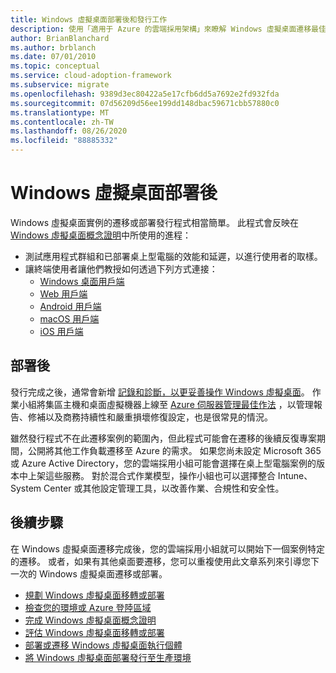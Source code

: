 ```yaml
---
title: Windows 虛擬桌面部署後和發行工作
description: 使用「適用于 Azure 的雲端採用架構」來瞭解 Windows 虛擬桌面遷移最佳做法，以降低複雜度並將遷移程式標準化。
author: BrianBlanchard
ms.author: brblanch
ms.date: 07/01/2010
ms.topic: conceptual
ms.service: cloud-adoption-framework
ms.subservice: migrate
ms.openlocfilehash: 9389d3ec80422a5e17cfb6dd5a7692e2fd932fda
ms.sourcegitcommit: 07d56209d56ee199dd148dbac59671cbb57880c0
ms.translationtype: MT
ms.contentlocale: zh-TW
ms.lasthandoff: 08/26/2020
ms.locfileid: "88885332"
---
```

# <a name="windows-virtual-desktop-post-deployment"></a>Windows 虛擬桌面部署後

Windows 虛擬桌面實例的遷移或部署發行程式相當簡單。 此程式會反映在 [Windows 虛擬桌面概念證明](./proof-of-concept.md)中所使用的進程：

- 測試應用程式群組和已部署桌上型電腦的效能和延遲，以進行使用者的取樣。
- 讓終端使用者讓他們教授如何透過下列方式連接：
  - [Windows 桌面用戶端](/azure/virtual-desktop/connect-windows-7-and-10)
  - [Web 用戶端](/azure/virtual-desktop/connect-web)
  - [Android 用戶端](/azure/virtual-desktop/connect-android)
  - [macOS 用戶端](/azure/virtual-desktop/connect-macos)
  - [iOS 用戶端](/azure/virtual-desktop/connect-ios)

## <a name="post-deployment"></a>部署後

發行完成之後，通常會新增 [記錄和診斷，以更妥善操作 Windows 虛擬桌面](/azure/virtual-desktop/diagnostics-log-analytics#push-diagnostics-data-to-your-workspace)。 作業小組將集區主機和桌面虛擬機器上線至 [Azure 伺服器管理最佳作法](../../manage/azure-server-management/index.md) ，以管理報告、修補以及商務持續性和嚴重損壞修復設定，也是很常見的情況。

雖然發行程式不在此遷移案例的範圍內，但此程式可能會在遷移的後續反復專案期間，公開將其他工作負載遷移至 Azure 的需求。 如果您尚未設定 Microsoft 365 或 Azure Active Directory，您的雲端採用小組可能會選擇在桌上型電腦案例的版本中上架這些服務。 對於混合式作業模型，操作小組也可以選擇整合 Intune、System Center 或其他設定管理工具，以改善作業、合規性和安全性。

## <a name="next-steps"></a>後續步驟

在 Windows 虛擬桌面遷移完成後，您的雲端採用小組就可以開始下一個案例特定的遷移。 或者，如果有其他桌面要遷移，您可以重複使用此文章系列來引導您下一次的 Windows 虛擬桌面遷移或部署。

- [規劃 Windows 虛擬桌面移轉或部署](./plan.md)
- [檢查您的環境或 Azure 登陸區域](./ready.md)
- [完成 Windows 虛擬桌面概念證明](./proof-of-concept.md)
- [評估 Windows 虛擬桌面移轉或部署](./migrate-assess.md)
- [部署或遷移 Windows 虛擬桌面執行個體](./migrate-deploy.md)
- [將 Windows 虛擬桌面部署發行至生產環境](./migrate-release.md)
